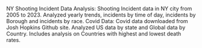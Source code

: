 NY Shooting Incident Data Analysis: Shooting Incident data in NY city from 2005 to 2023. Analyzed yearly trends, incidents by time of day, incidents by Borough and incidents by race.
Covid Data: Covid data downloaded from Josh Hopkins Github site. Analyzed US data by state and Global data by Country. Includes analysis on Countries with highest and lowest death rates.
